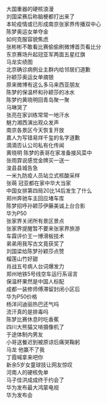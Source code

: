 大国重器的硬核浪漫  
刘国梁赛后称脑梗都打出来了  
本轮疫情或已形成南京张家界传播双中心  
陈梦奥运女单夺金  
如何克服容貌焦虑  
张彬彬不敢看比赛偷偷刷微博首页看比分  
东京赛场升起冠亚军两面五星红旗  
马龙实绩图  
北京确诊病例业主群内给邻居们道歉  
孙颖莎奥运女单摘银  
原来微博有这么多马来西亚朋友  
陈梦的保温杯和孙颖莎的冰水  
陈梦约黄晓明回青岛聚一聚  
马琳哭了  
张亮在家训练常常一地汗水  
魅力湘西演出观众发声  
南京各景区今天恢复开放  
嘉人为写错易烊千玺的名字道歉  
滴滴否认公司私有化传闻  
黄晓明 陈梦的表哥在家准备接风菜中  
张雨霏说感觉金牌买一送一  
浚县县城告急  
一米九防疫人员站立式核酸采样  
张萌 冠亚都在家中华大当家  
中国女排第四局20比14后发生了什么  
郑州奔驰车主回应堵车库  
陈梦招呼孙颖莎伊藤美诚上台合影  
华为P50  
张家界关闭所有景区景点  
张家界提醒暂不要来张家界旅游  
车霖评价王一博滑板技术  
弟弟用我写古文竟获奖了  
刘国梁给陈梦孙颖莎点赞  
榴莲山竹好甜  
肖战五号病人台词爆发力  
郑州地铁5号线空车运行系谣言  
保温杯果然是中国人标配  
成都一装修师傅滞留封闭小区后  
华为P50价格  
杨洋问迪丽热巴还气吗  
流汗真的是排毒吗  
陈梦比赛休息时吃香蕉  
四川大熊猫又啃摄像机了  
于途体制内男友  
小哥送餐迟到被原谅后痛哭鞠躬  
马龙 他赢不了我  
丁霞喊拿来吧你  
新余5岁女童球技让网友惊叹  
河南人的硬核免单  
马子佳洪成成终于约会了  
华为发布最大鸿蒙电视  
华为发布会  
